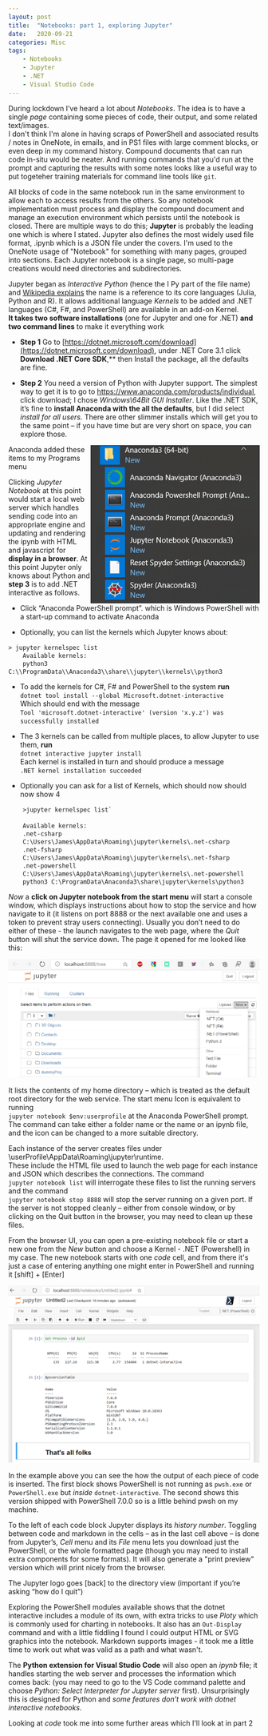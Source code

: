 ```yaml
---
layout: post
title:  "Notebooks: part 1, exploring Jupyter"
date:   2020-09-21
categories: Misc
tags: 
    - Notebooks
    - Jupyter
    - .NET
    - Visual Studio Code
---
```


During lockdown I’ve heard a lot about *Notebooks*. The idea is to have a single
*page* containing some pieces of code, their output, and some related text/images.     
I don't think I'm alone in having scraps of PowerShell and associated results / notes in OneNote, in emails, 
and in PS1 files with large comment blocks, or even deep in my command history. Compound documents that can run code in-situ would be neater. 
And running commands that you'd run at the prompt and capturing the results with some notes looks like a useful way to put togeteher training materials for
command line tools like `git`.  

All blocks of code in the same notebook run in the same environment to allow each to access results from the others. So any notebook implementation must process and display the
compound document and manage an execution environment
which persists until the notebook is closed. There are multiple ways to
do this; **Jupyter** is probably the leading one which is where I
stated. Jupyter also defines the most widely used file format, .ipynb which is a JSON file under the covers. 
I'm used to the OneNote usage of "Notebook" for something with many pages, grouped into sections. 
Each Jupyter notebook is a single page, so multi-page creations would need directories and subdirectories. 

Jupyter began as *Interactive Python* (hence the I Py part of the file name) and
[Wikipedia explains](https://en.wikipedia.org/wiki/Project_Jupyter) the name is
a reference to its core languages (Julia, Python and R). It allows additional
language *Kernels* to be added and .NET languages (C\#, F\#, and PowerShell) are
available in an add-on Kernel.  
**It takes two software installations** (one for Jupyter and one for .NET) **and
two command lines** to make it everything work

-   **Step 1** Go to [https://dotnet.microsoft.com/download](https://dotnet.microsoft.com/download), 
    under .NET Core 3.1 click **Download .NET Core SDK**,** then Install the package, all the defaults are fine.

-   **Step 2** You need a version of Python with Jupyter support. The simplest
    way to get it is to go to <https://www.anaconda.com/products/individual>,
    click download; I chose *Windows\\64Bit GUI Installer*. Like the .NET SDK,
    it’s fine to **install Anaconda with the all the defaults**, but I did
    select *install for all users.* There are other slimmer installs which will
    get you to the same point – if you have time but are very short on space,
    you can explore those.

<a href="/assets/f7b48d97d15495a5f6bbd685962ee1fe.png"><img style="float:right;display:inline;" border="1" alt="Anaconda additions to the start menu, inclduing the option to start Jupyter" src="/assets/f7b48d97d15495a5f6bbd685962ee1fe.png" width="337" align="right" height="314" /></a> 
Anaconda added these items to my Programs menu    


Clicking *Jupyter Notebook* at this point would start a local web server which
handles sending code into an appropriate engine and updating and rendering the
ipynb with HTML and javascript for **display in a browser**. At this point
Jupyter only knows about Python and **step 3** is to add .NET
interactive as follows.

-   Click “Anaconda PowerShell prompt”. which is Windows PowerShell with a
    start-up command to activate Anaconda

-   Optionally, you can list the kernels which Jupyter knows about:  
```
> jupyter kernelspec list  
    Available kernels:  
    python3 C:\\ProgramData\\Anaconda3\\share\\jupyter\\kernels\\python3
```
-   To add the kernels for C\#, F\# and PowerShell to the system **run**  
    `dotnet tool install --global Microsoft.dotnet-interactive`  
    Which should end with the message  
    `Tool 'microsoft.dotnet-interactive' (version 'x.y.z') was successfully installed`

-   The 3 kernels can be called from multiple places, to allow Jupyter to use them, **run**  
    `dotnet interactive jupyter install`    
    Each kernel is installed in turn and should produce a message  
    `.NET kernel installation succeeded`

-   Optionally you can ask for a list of Kernels, which should now should now show 4
```
    >jupyter kernelspec list`  
      
    Available kernels:  
    .net-csharp
    C:\Users\James\AppData\Roaming\jupyter\kernels\.net-csharp  
    .net-fsharp
    C:\Users\James\AppData\Roaming\jupyter\kernels\.net-fsharp  
    .net-powershell
    C:\Users\James\AppData\Roaming\jupyter\kernels\.net-powershell  
    python3 C:\ProgramData\Anaconda3\share\jupyter\kernels\python3
```

*Now* a **click on Jupyter notebook from the start menu** will start a console
window, which displays instructions about how to stop the service and how
navigate to it (it listens on port 8888 or the next available one and uses a
token to prevent stray users connecting). Usually you don’t need to do either of
these - the launch navigates to the web page, where the *Quit* button will shut the
service down. The page it opened for me looked like this:

![Screen shot of a the browser UI for Jupyter showing a list of files and new notebook options.](/assets/60ee66f75f640f3c3cfef2e204b12ea3.png)

It lists the contents of my home directory – which is treated as the default
root directory for the web service. The start menu Icon is equivalent to running     
`jupyter notebook $env:userprofile` at the Anaconda PowerShell prompt. 
The command can take either a folder name or the name or an ipynb file, and the icon can be changed to a more suitable directory.

Each instance of the server creates files under    
\\userProfile\\AppData\\Roaming\\jupyter\\runtime.   
These include the HTML file used to launch the web page for each instance and JSON which describes the connections. The command     
`jupyter notebook list` will interrogate these files to list the running servers and the command    
`jupyter notebook stop 8888` will stop the server running on a given port. If the server is not stopped
cleanly – either from console window, or by clicking on the Quit button in the browser, you may need to clean up these files.

From the browser UI, you can open a pre-existing notebook file or start a new
one from the *New* button and choose a Kernel - .NET (Powershell) in my case. The new notebook starts with one
*code* cell, and from there it's just a case of entering anything one might enter in PowerShell and running it \[shift\] + \[Enter\]

![Screen shot of a Jupyter notebook in the Web UI showing two cells with PowerShell code and their related output and one cell with Markdown text. ](/assets/8c7e0d2b1912fc7706f4fa1161eda38f.png)

In the example above you can see the how the output of each piece of code is
inserted. The first block shows PowerShell is not running as `pwsh.exe` or
`PowerShell.exe` but *inside* `dotnet-interactive`. The second shows this version 
shipped with PowerShell 7.0.0 so is a little behind pwsh on my machine.

To the left of each code block Jupyter displays its *history number*. Toggling
between code and markdown in the cells – as in the last cell above – is done
from Jupyter’s, *Cell* menu and its *File* menu lets you download just the
PowerShell, or the whole formatted page (though you may need to install extra
components for some formats). It will also generate a "print preview" version which will print nicely from the browser.

The Jupyter logo goes \[back\] to the directory view (important if you’re asking “how do I quit”)

Exploring the PowerShell modules available shows that the dotnet interactive
includes a module of its own, with extra tricks to use *Ploty* which is commonly
used for charting in notebooks. It also has an `Out-Display` command and with a
little fiddling I found I could output HTML or SVG graphics into the notebook. Markdown supports images - it took me a little time to work out what was valid as a path and what wasn't. 

The **Python extension for Visual Studio Code** will also open an *ipynb* file;
it handles starting the web server and processes the information which comes
back: (you may need to go to the VS Code command palette and choose *Python:
Select Interpreter for Jupyter server* first). Unsurprisingly this is designed
for Python and *some features don’t work with dotnet interactive notebooks*.

Looking at *code* took me into some further areas which I'll look at in part 2 